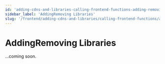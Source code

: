 ```yaml
---
id: 'adding-cdns-and-libraries-calling-frontend-functions-adding-removing-libraries'
sidebar_label: 'AddingRemoving Libraries'
slug: '/frontend/adding-cdns-and-libraries/calling-frontend-functions/addingremoving-libraries'
---
```


# AddingRemoving Libraries

...coming soon.
